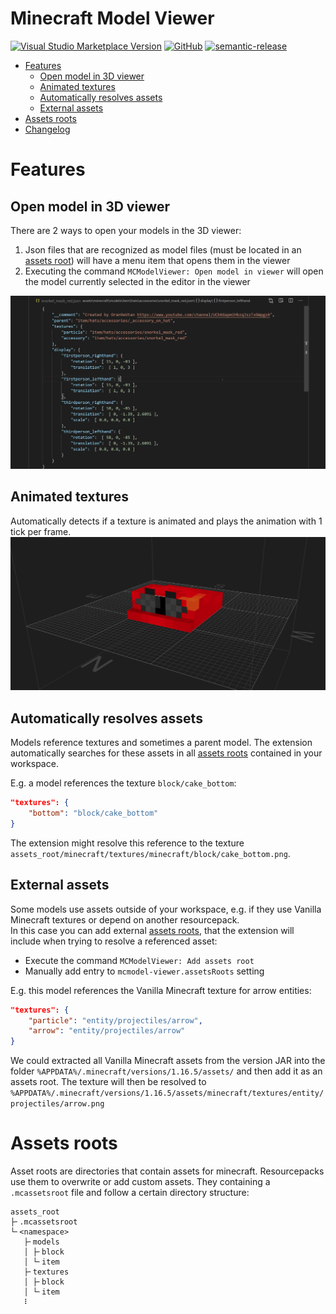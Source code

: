 # Minecraft Model Viewer
[![Visual Studio Marketplace Version](https://img.shields.io/visual-studio-marketplace/v/Oran9eutan.mcmodel-viewer?logo=visual-studio-code)](https://marketplace.visualstudio.com/items?itemName=mcbeet.vscode-beet)
[![GitHub](https://img.shields.io/github/license/mcbeet/vscode-beet)](https://raw.githubusercontent.com/mcbeet/vscode-beet/main/LICENSE)
[![semantic-release](https://img.shields.io/badge/%20%20%F0%9F%93%A6%F0%9F%9A%80-semantic--release-e10079.svg)](https://github.com/semantic-release/semantic-release)


- [Features](#Features)
    - [Open model in 3D viewer](#Open-model-in-3D-viewer)
    - [Animated textures](#Animated-textures)
    - [Automatically resolves assets](#Automatically-resolves-assets)
    - [External assets](#External-assets)
- [Assets roots](#Assets-roots)
- [Changelog](https://github.com/OrangeUtan/vscode-mcmodel-viewer/blob/main/CHANGELOG.md)

# Features
## Open model in 3D viewer
There are 2 ways to open your models in the 3D viewer:
1. Json files that are recognized as model files (must be located in an [assets root](#Assets-roots)) will have a menu item that opens them in the viewer
2. Executing the command `MCModelViewer: Open model in viewer` will open the model currently selected in the editor in the viewer

![](https://raw.githubusercontent.com/OrangeUtan/vscode-mcmodel-viewer/main/images/demos/open_in_viewer.gif)

## Animated textures
Automatically detects if a texture is animated and plays the animation with 1 tick per frame.
![](https://raw.githubusercontent.com/OrangeUtan/vscode-mcmodel-viewer/main/images/demos/animated_texture.gif)

## Automatically resolves assets
Models reference textures and sometimes a parent model. The extension automatically searches for these assets in all [assets roots](#Assets-roots) contained in your workspace. <br>

E.g. a model references the texture `block/cake_bottom`:
```json
"textures": {
    "bottom": "block/cake_bottom"
}
```
 The extension might resolve this reference to the texture `assets_root/minecraft/textures/minecraft/block/cake_bottom.png`.

## External assets
Some models use assets outside of your workspace, e.g. if they use Vanilla Minecraft textures or depend on another resourcepack.<br>
In this case you can add external [assets roots](#Assets-roots), that the extension will include when trying to resolve a referenced asset:
- Execute the command `MCModelViewer: Add assets root`
- Manually add entry to `mcmodel-viewer.assetsRoots` setting

E.g. this model references the Vanilla Minecraft texture for arrow entities:
```json
"textures": {
    "particle": "entity/projectiles/arrow",
    "arrow": "entity/projectiles/arrow"
}
```
We could extracted all Vanilla Minecraft assets from the version JAR into the folder `%APPDATA%/.minecraft/versions/1.16.5/assets/` and then add it as an assets root. The texture will then be resolved to `%APPDATA%/.minecraft/versions/1.16.5/assets/minecraft/textures/entity/projectiles/arrow.png`

# Assets roots
Asset roots are directories that contain assets for minecraft. Resourcepacks use them to overwrite or add custom assets. They containing a `.mcassetsroot` file and follow a certain directory structure:
```
assets_root
├╴.mcassetsroot
└╴<namespace>
   ├╴models
   │ ├╴block
   │ └╴item
   ├╴textures
   │ ├╴block
   │ └╴item
   ⠇
```